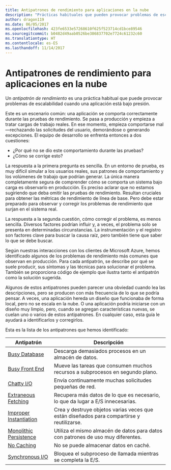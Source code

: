 ```yaml
---
title: Antipatrones de rendimiento para aplicaciones en la nube
description: "Prácticas habituales que pueden provocar problemas de escalabilidad."
author: dragon119
ms.date: 06/05/2017
ms.openlocfilehash: 423fe6533e57268610f625f523714cd1bce89546
ms.sourcegitcommit: b0482d49aab0526be386837702e7724c61232c60
ms.translationtype: HT
ms.contentlocale: es-ES
ms.lasthandoff: 11/14/2017
---
```

# <a name="performance-antipatterns-for-cloud-applications"></a>Antipatrones de rendimiento para aplicaciones en la nube

Un *antipatrón de rendimiento* es una práctica habitual que puede provocar problemas de escalabilidad cuando una aplicación está bajo presión. 

Este es un escenario común: una aplicación se comporta correctamente durante las pruebas de rendimiento. Se pasa a producción y empieza a tratar cargas de trabajo reales. En ese momento, empieza comportarse mal &mdash;rechazando las solicitudes del usuario, demorándose o generando excepciones. El equipo de desarrollo se enfrenta entonces a dos cuestiones:

- ¿Por qué no se dio este comportamiento durante las pruebas?
- ¿Cómo se corrige esto?

La respuesta a la primera pregunta es sencilla. En un entorno de prueba, es muy difícil simular a los usuarios reales, sus patrones de comportamiento y los volúmenes de trabajo que podrían generar. La única manera completamente segura de comprender cómo se comporta un sistema bajo carga es observarlo en producción. Es preciso aclarar que no estamos sugiriendo que deba omitir las pruebas de rendimiento. Resultan cruciales para obtener las métricas de rendimiento de línea de base. Pero debe estar preparado para observar y corregir los problemas de rendimiento que surjan en el sistema real.

La respuesta a la segunda cuestión, cómo corregir el problema, es menos sencilla. Diversos factores podrían influir y, a veces, el problema solo se presenta en determinadas circunstancias. La instrumentación y el registro son factores clave para buscar la causa raíz, pero también tiene que saber lo que se debe buscar. 

Según nuestras interacciones con los clientes de Microsoft Azure, hemos identificado algunos de los problemas de rendimiento más comunes que observan en producción. Para cada antipatrón, se describe por qué se suele producir, sus síntomas y las técnicas para solucionar el problema. También se proporciona código de ejemplo que ilustra tanto el antipatrón como la solución sugerida. 

Algunos de estos antipatrones pueden parecer una obviedad cuando lea las descripciones, pero se producen con más frecuencia de lo que se podría pensar. A veces, una aplicación hereda un diseño que funcionaba de forma local, pero no se escala en la nube. O una aplicación podría iniciarse con un diseño muy limpio, pero, cuando se agregan características nuevas, se cuelan uno o varios de estos antipatrones. En cualquier caso, esta guía le ayudará a identificarlos y corregirlos.

Esta es la lista de los antipatrones que hemos identificado: 

| Antipatrón | Descripción |
|-------------|-------------|
| [Busy Database][BusyDatabase] | Descarga demasiados procesos en un almacén de datos. |
| [Busy Front End][BusyFrontEnd] | Mueve las tareas que consumen muchos recursos a subprocesos en segundo plano. |
| [Chatty I/O][ChattyIO] | Envía continuamente muchas solicitudes pequeñas de red. |
| [Extraneous Fetching][ExtraneousFetching] | Recupera más datos de lo que es necesario, lo que da lugar a E/S innecesarias. |
| [Improper Instantiation][ImproperInstantiation] | Crea y destruye objetos varias veces que están diseñados para compartirse y reutilizarse. |
| [Monolithic Persistence][MonolithicPersistence] | Utiliza el mismo almacén de datos para datos con patrones de uso muy diferentes. |
| [No Caching][NoCaching] | No se puede almacenar datos en caché. |
| [Synchronous I/O][SynchronousIO] | Bloquea el subproceso de llamada mientras se completa la E/S. | 

[BusyDatabase]: ./busy-database/index.md
[BusyFrontEnd]: ./busy-front-end/index.md
[ChattyIO]: ./chatty-io/index.md
[ExtraneousFetching]: ./extraneous-fetching/index.md
[ImproperInstantiation]: ./improper-instantiation/index.md
[MonolithicPersistence]: ./monolithic-persistence/index.md
[NoCaching]: ./no-caching/index.md
[SynchronousIO]: ./synchronous-io/index.md